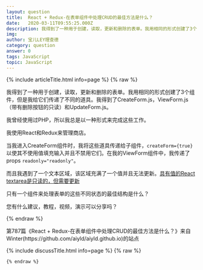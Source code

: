 ```yaml
---
layout: question
title:  React + Redux-在表单组件中处理CRUD的最佳方法是什么？
date:   2020-03-11T09:55:25.000Z
description: 我得到了一种用于创建，读取，更新和删除的表单。我用相同的形式创建了3个组件，但是我给它们传递了不同的道具。我得到了CreateForm.js，ViewFo...
img: 
author: 宝儿LEY理查德
category: question
answer: 0
tags: JavaScript
topic: JavaScript
---
```

<div class="article-root">
  <div class="article">
    {% include articleTitle.html info=page %}
    {% raw %}
    <div class="article-content"><p><font style="vertical-align: inherit;"><font style="vertical-align: inherit;">我得到了一种用于创建，读取，更新和删除的表单。</font><font style="vertical-align: inherit;">我用相同的形式创建了3个组件，但是我给它们传递了不同的道具。</font><font style="vertical-align: inherit;">我得到了CreateForm.js，ViewForm.js（带有删除按钮的只读）和UpdateForm.js。</font></font></p>

<p><font style="vertical-align: inherit;"><font style="vertical-align: inherit;">我曾经使用过PHP，所以我总是以一种形式来完成这些工作。 </font></font></p>

<p><font style="vertical-align: inherit;"><font style="vertical-align: inherit;">我使用React和Redux来管理商店。 </font></font></p>

<p><font style="vertical-align: inherit;"><font style="vertical-align: inherit;">当我进入CreateForm组件时，我将这些道具传递给子组件，</font></font><code>createForm={true}</code><font style="vertical-align: inherit;"><font style="vertical-align: inherit;">以使其不使用值填充输入并且不禁用它们。</font><font style="vertical-align: inherit;">在我的ViewForm组件中，我传递了props </font></font><code>readonly="readonly"</code><font style="vertical-align: inherit;"><font style="vertical-align: inherit;">。</font></font></p>

<p><font style="vertical-align: inherit;"><font style="vertical-align: inherit;">而且我遇到了一个文本区域，该区域充满了一个值并且无法更新。</font></font><a href="https://stackoverflow.com/questions/33221338/react-textarea-with-value-is-readonly-but-need-to-be-updated?noredirect=1#comment54258878_33221338"><font style="vertical-align: inherit;"><font style="vertical-align: inherit;">具有值的React textarea是只读的，但需要更新</font></font></a></p>

<p><font style="vertical-align: inherit;"><font style="vertical-align: inherit;">只有一个组件来处理表单的这些不同状态的最佳结构是什么？ </font></font></p>

<p><font style="vertical-align: inherit;"><font style="vertical-align: inherit;">您有什么建议，教程，视频，演示可以分享吗？</font></font></p></div>
    {% endraw %}
  </div>
  <p class="winter_mark">第787篇《React + Redux-在表单组件中处理CRUD的最佳方法是什么？》来自Winter(https://github.com/aiyld/aiyld.github.io)的站点</p>
  <div class="discuss-wrapper">
    {% include discussTitle.html info=page %}
    {% raw %}
    
    {% endraw %}
  </div>
<div>
